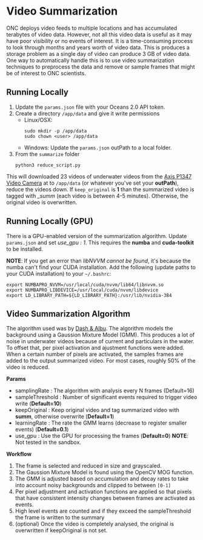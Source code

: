 # Video Summarization

ONC deploys video feeds to multiple locations and has accumulated terabytes of video data.  However, not all this video data is useful as it may have poor visibility or no events of interest.  It is a time-consuming process to look through months and years worth of video data.  This is produces a storage problem as a single day of video can produce 3 GB of video data.  One way to automatically handle this is to use video summarization techniques to preprocess the data and remove or sample frames that might be of interest to ONC scientists.

## Running Locally

1. Update the `params.json` file with your Oceans 2.0 API token.
2. Create a directory `/app/data` and give it write permissions
   * Linux/OSX: 
       ```
       sudo mkdir -p /app/data
       sudo chown <user> /app/data
       ```
   * Windows: Update the `params.json` outPath to a local folder.
3. From the `summarize` folder
   ```
   python3 reduce_script.py
   ```

This will downloaded 23 videos of underwater videos from the [Axis P1347 Video Camera](https://data.oceannetworks.ca/Camera?cameraid=12170) at to `/app/data` (or whatever you've set your **outPath**), reduce the videos down.  If `keep_original` is **1** than the summarized video is tagged with *_summ* (each video is between 4-5 minutes).  Otherwise, the original video is overwritten.

## Running Locally (GPU)

There is a GPU-enabled version of the summarization algorithm.  Update `params.json` and set *use_gpu : 1*.  This requires the **numba** and **cuda-toolkit** to be installed.

**NOTE**:  If you get an error than *libNVVM cannot be found*, it's because the numba can't find your CUDA installation.  Add the following (update paths to your CUDA installation) to your `~/.bashrc`:

```
export NUMBAPRO_NVVM=/usr/local/cuda/nvvm/lib64/libnvvm.so
export NUMBAPRO_LIBDEVICE=/usr/local/cuda/nvvm/libdevice
export LD_LIBRARY_PATH=${LD_LIBRARY_PATH}:/usr/lib/nvidia-384
```

## Video Summarization Algorithm 

The algorithm used was by [Dash & Albu](https://link.springer.com/chapter/10.1007/978-3-319-70353-4_37).  The algorithm models the background using a Gaussion Mixture Model (GMM).  This produces a lot of noise in underwater videos because of current and particulars in the water.  To offset that, per pixel activation and ajustment functions were added.  When a certain number of pixels are activated, the samples frames are added to the output summarized video.  For most cases, roughly 50% of the video is reduced.

__Params__

- samplingRate : The algorithm with analysis every N frames (Default=16)
- sampleThreshold : Number of significant events required to trigger video write (**Default=10**)
- keepOriginal    : Keep original video and tag summarized video with __summ__, otherwise overwrite (**Default=1**)
- learningRate    : The rate the GMM learns (decrease to register smaller events) (**Default=0.1**)
- use_gpu     : Use the GPU for processing the frames (**Default=0**) **NOTE**: Not tested in the sandbox.

__Workflow__
1.  The frame is selected and reduced in size and grayscaled.
2.  The Gaussion Mixture Model is found using the OpenCV MOG function.
3.  The GMM is adjusted based on accumulation and decay rates to take into account noisy backgrounds and clipped to between `[0-1]`
4.  Per pixel adjustment and activation functions are applied so that pixels that have consistent intensity changes between frames are activated as events.  
5.  High level events are counted and if they exceed the sampleThreshold the frame is written to the summary
6. (optional) Once the video is completely analysed, the original is overwritten if keepOriginal is not set.


   

